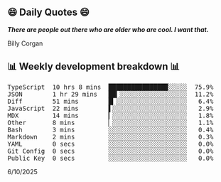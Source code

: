 ## 😄 Daily Quotes 😄

_**There are people out there who are older who are cool. I want that.**_

Billy Corgan



## 📊 Weekly development breakdown 📊

<pre>TypeScript  10 hrs 8 mins  ███████████████▉░░░░░  75.9%
JSON        1 hr 29 mins   ██▎░░░░░░░░░░░░░░░░░░  11.2%
Diff        51 mins        █▎░░░░░░░░░░░░░░░░░░░   6.4%
JavaScript  22 mins        ▌░░░░░░░░░░░░░░░░░░░░   2.9%
MDX         14 mins        ▎░░░░░░░░░░░░░░░░░░░░   1.8%
Other       8 mins         ▏░░░░░░░░░░░░░░░░░░░░   1.1%
Bash        3 mins         ░░░░░░░░░░░░░░░░░░░░░   0.4%
Markdown    2 mins         ░░░░░░░░░░░░░░░░░░░░░   0.3%
YAML        0 secs         ░░░░░░░░░░░░░░░░░░░░░   0.0%
Git Config  0 secs         ░░░░░░░░░░░░░░░░░░░░░   0.0%
Public Key  0 secs         ░░░░░░░░░░░░░░░░░░░░░   0.0%</pre>

6/10/2025